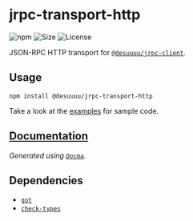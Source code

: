 # jrpc-transport-http

![npm](https://img.shields.io/npm/v/@desuuuu/jrpc-transport-http.svg) ![Size](https://img.shields.io/github/languages/code-size/desuuuu/jrpc-transport-http.svg) ![License](https://img.shields.io/github/license/desuuuu/jrpc-transport-http.svg)

JSON-RPC HTTP transport for [`@desuuuu/jrpc-client`](https://www.npmjs.com/package/@desuuuu/jrpc-client).

## Usage

```
npm install @desuuuu/jrpc-transport-http
```

Take a look at the [examples](examples) for sample code.

## [Documentation](https://docs.desuuuu.com/jrpc-transport-http)

*Generated using [`Docma`](https://github.com/onury/docma).*

## Dependencies

* [`got`](https://github.com/sindresorhus/got)
* [`check-types`](https://gitlab.com/philbooth/check-types.js)
